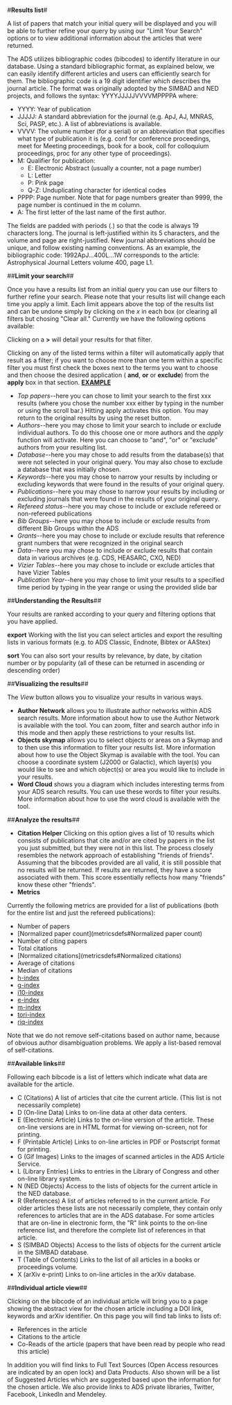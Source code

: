 #**Results list**#

A list of papers that match your initial query will be displayed and you will be able to further refine your query by using our "Limit Your Search" options or to view additional information about the articles that were returned.

The ADS utilizes bibliographic codes (bibcodes) to identify literature in our database.  Using a standard bibliographic format, as explained below, we can easily identify different articles and users can efficiently search for them.
The bibliographic code is a 19 digit identifier which describes the journal article. The format was originally adopted by the SIMBAD and NED projects, and follows the syntax: 
YYYYJJJJJVVVVMPPPPA where: 

 * YYYY: Year of publication 
 * JJJJJ: A standard abbreviation for the journal (e.g. ApJ, AJ, MNRAS, Sci, PASP, etc.). A list of abbreviations is available. 
 * VVVV: The volume number (for a serial) or an abbreviation that specifies what type of publication it is (e.g. conf for conference proceedings, meet for Meeting proceedings, book for a book, coll for colloquium proceedings, proc for any other type of proceedings). 
 * M: Qualifier for publication:
    * E: Electronic Abstract (usually a counter, not a page number)
    * L: Letter
    * P: Pink page
   * Q-Z: Unduplicating character for identical codes 
 * PPPP: Page number. Note that for page numbers greater than 9999, the page number is continued in the m column. 
 * A: The first letter of the last name of the first author. 

The fields are padded with periods (.) so that the code is always 19 characters long. The journal is left-justified within its 5 characters, and the volume and page are right-justified. New journal abbreviations should be unique, and follow existing naming conventions. As an example, the bibliographic code: 
1992ApJ...400L...1W corresponds to the article: Astrophysical Journal Letters volume 400, page L1. 

##**Limit your search**##

Once you have a results list from an initial query you can use our filters to further refine your search.  Please note that your results list will change each time you apply a limit.  Each limit appears above the top of the results list and can be undone simply by clicking on the *x* in each box (or clearing all filters but chosing "Clear all."  Currently we have the following options available:

Clicking on a **>** will detail your results for that filter.

Clicking on any of the listed terms within a filter will automatically apply that result as a filter; if you want to choose more than one term within a specific filter you must first check the boxes next to the terms you want to choose and then choose the desired application ( **and**, **or** or **exclude**) from the **apply** box in that section.
[**EXAMPLE**](examples#filtering-within-facet)

  * *Top papers*--here you can chose to limit your search to the first xxx results (where you chose the number xxx either by typing in the number or using the scroll bar.)  Hitting apply activates this option.  You may return to the original results by using the reset button.
  * *Authors*--here you may chose to limit your search to include or exclude individual authors.  To do this choose one or more authors and the *apply* function will activate.  Here you can choose to "and", "or" or "exclude" authors from your resulting list. 
  * *Database*--here you may chose to add results from the database(s) that were not selected in your original query.  You may also chose to exclude a database that was initially chosen.  
  * *Keywords*--here you may chose to narrow your results by including or excluding keywords that were found in the results of your original query.  
  * *Publications*--here you may chose to narrow your results by including or excluding journals that were found in the results of your original query. 
  * *Refereed status*--here you may chose to include or exclude refereed or non-refereed publications
  * *Bib Groups*--here you may chose to include or exclude results from different Bib Groups within the ADS
  * *Grants*--here you may chose to include or exclude results that reference grant numbers that were recognized in the original search
  * *Data*--here you may chose to include or exclude results that contain data in various archives (e.g. CDS, HEASARC, CXO, NED)
  * *Vizier Tables*--here you may chose to include or exclude articles that have Vizier Tables
  * *Publication Year*--here you may chose to limit your results to a specified time period by typing in the year range or using the provided slide bar

##**Understanding the Results**##

Your results are ranked according to your query and filtering options that you have applied.

**export** Working with the list you can select articles and export the resulting lists in various formats (e.g. to ADS Classic, Endnote, Bibtex or AAStex)

**sort**  You can also sort your results by relevance, by date, by citation number or by popularity (all of these can be returned in ascending or descending order)

##**Visualizing the results**##

The *View* button allows you to visualize your results in various ways.

   * **Author Network** allows you to illustrate author networks within ADS search results.  More information about how to use the Author Network is available with the tool.   You can zoom, filter and search author info in this mode and then apply these restrictions to your results list.
   * **Objects skymap** allows you to select objects or areas on a Skymap and to then use this information to filter your results list.  More information about how to use the Object Skymap is available with the tool.  You can choose a coordinate system (J2000 or Galactic), which layer(s) you would like to see and which object(s) or area you would like to include in your results.  
   * **Word Cloud** shows you a diagram which includes interesting terms from your ADS search results.  You can use these words to filter your results.  More information about how to use the word cloud is available with the tool.  

##**Analyze the results**##
   * **Citation Helper** Clicking on this option gives a list of 10 results which consists of publications that cite and/or are cited by papers in the list you just submitted, but they were not in this list. The process closely resembles the network approach of establishing "friends of friends". Assuming that the bibcodes provided are all valid, it is still possible that no results will be returned. If results are returned, they have a score associated with them. This score essentially reflects how many "friends" know these other "friends".
   * **Metrics**

Currently the following metrics are provided for a list of publications (both for the entire list and just the refereed publications):

   * Number of papers 
   * [Normalized paper count](metricsdefs#Normalized paper count)
   * Number of citing papers 
   * Total citations 
   * [Normalized citations](metricsdefs#Normalized citations) 
   * Average of citations 
   * Median of citations 
   * [h-index](metricsdefs#h-index) 
   * [g-index](metricsdefs#g-index) 
   * [i10-index](metricsdefs#i10-index) 
   * [e-index](metricsdefs#e-index) 
   * [m-index](metricsdefs#m-index) 
   * [tori-index](metricsdefs#tori-index)
   * [riq-index](metricsdefs#riq-index)

Note that we do not remove self-citations based on author name, because of obvious author disambiguation problems. We apply a list-based removal of self-citations.

##**Available links**##

Following each bibcode is a list of letters which indicate what data are available for the article.  

 * C	 (Citations)	 A list of articles that cite the current article. (This list is not necessarily complete)
 * D	 (On-line Data)	 Links to on-line data at other data centers.
 * E	 (Electronic Article)	 Links to the on-line version of the article. These on-line versions are in HTML format for viewing on-screen, not for printing.
 * F	 (Printable Article)	 Links to on-line articles in PDF or Postscript format for printing.
 * G	 (Gif Images)	 Links to the images of scanned articles in the ADS Article Service.
 * L	 (Library Entries)	 Links to entries in the Library of Congress and other on-line library system.
 * N	 (NED Objects)	 Access to the lists of objects for the current article in the NED database.
 * R	 (References)	 A list of articles referred to in the current article. For older articles these lists are not necessarily complete, they contain only references to articles that are in the ADS database. For some articles that are on-line in electronic form, the "R" link points to the on-line reference list, and therefore the complete list of references in that article.
 * S	 (SIMBAD Objects)	 Access to the lists of objects for the current article in the SIMBAD database.
 * T	 (Table of Contents)	 Links to the list of all articles in a books or proceedings volume.
 * X	 (arXiv e-print)	 Links to on-line articles in the arXiv database.


##**Individual article view**##

Clicking on the bibcode of an individual article will bring you to a page showing the abstract view for the chosen article including a DOI link, keywords and arXiv identifier. On this page you will find tab links to lists of:
   * References in the article
   * Citations to the article
   * Co-Reads of the article (papers that have been read by people who read this article)

 In addition you will find links to Full Text Sources (Open Access resources are indicated by an open lock) and Data Products.   Also shown will be a list of Suggested Articles which are suggested based upon the information for the chosen article.  We also provide links to ADS private libraries, Twitter, Facebook, LinkedIn and Mendeley.

